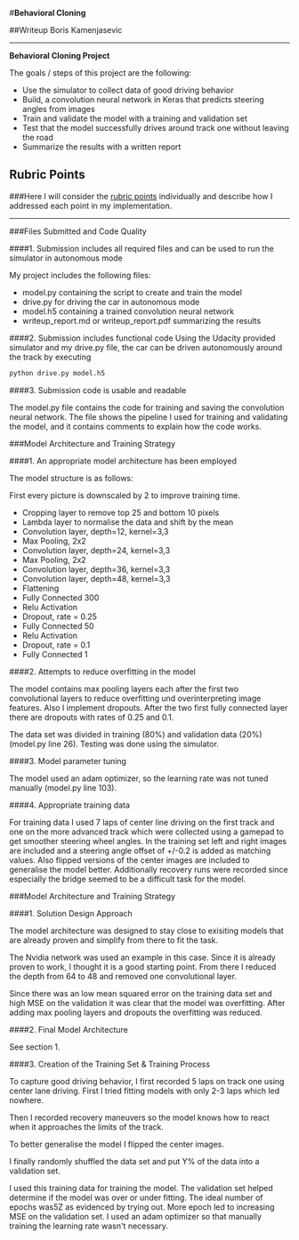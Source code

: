 #**Behavioral Cloning** 

##Writeup Boris Kamenjasevic

---

**Behavioral Cloning Project**

The goals / steps of this project are the following:
* Use the simulator to collect data of good driving behavior
* Build, a convolution neural network in Keras that predicts steering angles from images
* Train and validate the model with a training and validation set
* Test that the model successfully drives around track one without leaving the road
* Summarize the results with a written report


[//]: # (Image References)

[image1]: ./examples/placeholder.png "Model Visualization"
[image2]: ./examples/placeholder.png "Grayscaling"
[image3]: ./examples/placeholder_small.png "Recovery Image"
[image4]: ./examples/placeholder_small.png "Recovery Image"
[image5]: ./examples/placeholder_small.png "Recovery Image"
[image6]: ./examples/placeholder_small.png "Normal Image"
[image7]: ./examples/placeholder_small.png "Flipped Image"

## Rubric Points
###Here I will consider the [rubric points](https://review.udacity.com/#!/rubrics/432/view) individually and describe how I addressed each point in my implementation.  

---
###Files Submitted and Code Quality

####1. Submission includes all required files and can be used to run the simulator in autonomous mode

My project includes the following files:
* model.py containing the script to create and train the model
* drive.py for driving the car in autonomous mode
* model.h5 containing a trained convolution neural network 
* writeup_report.md or writeup_report.pdf summarizing the results

####2. Submission includes functional code
Using the Udacity provided simulator and my drive.py file, the car can be driven autonomously around the track by executing 
```sh
python drive.py model.h5
```

####3. Submission code is usable and readable

The model.py file contains the code for training and saving the convolution neural network. The file shows the pipeline I used for training and validating the model, and it contains comments to explain how the code works.

###Model Architecture and Training Strategy

####1. An appropriate model architecture has been employed

The model structure is as follows:

First every picture is downscaled by 2 to improve training time.

 - Cropping layer to remove top 25 and bottom 10 pixels
 - Lambda layer to normalise the data and shift by the mean
 - Convolution layer, depth=12, kernel=3,3
 - Max Pooling, 2x2
 - Convolution layer, depth=24, kernel=3,3
 - Max Pooling, 2x2
 - Convolution layer, depth=36, kernel=3,3
 - Convolution layer, depth=48, kernel=3,3
 - Flattening
 - Fully Connected 300
 - Relu Activation
 - Dropout, rate = 0.25
 - Fully Connected 50
 - Relu Activation
 - Dropout, rate = 0.1
 - Fully Connected 1

####2. Attempts to reduce overfitting in the model

The model contains max pooling layers each after the first two convolutional layers to reduce overfitting und overinterpreting image features.
Also I implement dropouts. After the two first fully connected layer there are dropouts with rates of 0.25 and 0.1.

The data set was divided in training (80%) and validation data (20%) (model.py line 26). Testing was done using the simulator.

####3. Model parameter tuning

The model used an adam optimizer, so the learning rate was not tuned manually (model.py line 103).

####4. Appropriate training data

For training data I used 7 laps of center line driving on the first track and one on the more advanced track which were collected using a gamepad to get smoother steering wheel angles.
In the training set left and right images are included and a steering angle offset of +/-0.2 is added as matching values.
Also flipped versions of the center images are included to generalise the model better.
Additionally recovery runs were recorded since especially the bridge seemed to be a difficult task for the model.

###Model Architecture and Training Strategy

####1. Solution Design Approach

The model architecture was designed to stay close to exisiting models that are already proven and simplify from there to fit the task.

The Nvidia network was used an example in this case. Since it is already proven to work, I thought it is a good starting point.
From there I reduced the depth from 64 to 48 and removed one convolutional layer.

Since there was an low mean squared error on the training data set and high MSE on the validation it was clear that the model was overfitting.
After adding max pooling layers and dropouts the overfitting was reduced.

####2. Final Model Architecture

See section 1.

####3. Creation of the Training Set & Training Process

To capture good driving behavior, I first recorded 5 laps on track one using center lane driving.
First I tried fitting models with only 2-3 laps which led nowhere.

Then I recorded recovery maneuvers so the model knows how to react when it approaches the limits of the track.

To better generalise the model I flipped the center images.

I finally randomly shuffled the data set and put Y% of the data into a validation set. 

I used this training data for training the model. The validation set helped determine if the model was over or under fitting. The ideal number of epochs was5Z as evidenced by trying out. More epoch led to increasing MSE on the validation set.
I used an adam optimizer so that manually training the learning rate wasn't necessary.
